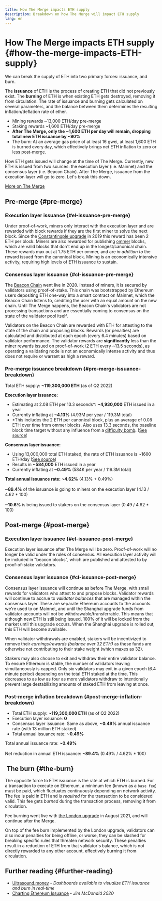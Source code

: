 ```yaml
---
title: How The Merge impacts ETH supply
description: Breakdown on how The Merge will impact ETH supply
lang: en
---
```


# How The Merge impacts ETH supply {#how-the-merge-impacts-ETH-supply}

We can break the supply of ETH into two primary forces: issuance, and burn.

The **issuance** of ETH is the process of creating ETH that did not previously exist. The **burning** of ETH is when existing ETH gets destroyed, removing it from circulation. The rate of issuance and burning gets calculated on several parameters, and the balance between them determines the resulting inflation/deflation rate of ether.

<Card
emoji=":chart_decreasing:"
title="ETH issuance tldr">

- Mining rewards ~13,000 ETH/day pre-merge
- Staking rewards ~1,600 ETH/day pre-merge
- **After The Merge, only the ~1,600 ETH per day will remain, dropping total new ETH issuance by ~90%**
- The burn: At an average gas price of at least 16 gwei, at least 1,600 ETH is burned every day, which effectively brings net ETH inflation to zero or less post-merge.

</Card>

How ETH gets issued will change at the time of The Merge. Currently, new ETH is issued from two sources: the execution layer (i.e. Mainnet) and the consensus layer (i.e. Beacon Chain). After The Merge, issuance from the execution layer will go to zero. Let's break this down.

[More on The Merge](/upgrades/merge/)

## Pre-merge {#pre-merge}

### Execution layer issuance {#el-issuance-pre-merge}

Under proof-of-work, miners only interact with the execution layer and are rewarded with block rewards if they are the first miner to solve the next block. Since the [Constantinople upgrade](/history/#constantinople) in 2019 this reward has been 2 ETH per block. Miners are also rewarded for publishing [ommer](/glossary/#ommer) blocks, which are valid blocks that don't end up in the longest/canonical chain. These rewards max out at 1.75 ETH per ommer, and are _in addition to_ the reward issued from the canonical block. Mining is an economically intensive activity, requiring high levels of ETH issuance to sustain.

### Consensus layer issuance {#cl-issuance-pre-merge}

The [Beacon Chain](/history/#beacon-chain-genesis) went live in 2020. Instead of miners, it is secured by validators using proof-of-stake. This chain was bootstrapped by Ethereum users depositing ETH one-way into a smart contract on Mainnet, which the Beacon Chain listens to, crediting the user with an equal amount on the new chain. Until The Merge happens, the Beacon Chain's validators are not processing transactions and are essentially coming to consensus on the state of the validator pool itself.

Validators on the Beacon Chain are rewarded with ETH for attesting to the state of the chain and proposing blocks. Rewards (or penalties) are calculated and distributed at each epoch (every 6.4 minutes) based on validator performance. The validator rewards are **significantly** less than the miner rewards issued on proof-of-work (2 ETH every ~13.5 seconds), as operating a validating node is not an economically intense activity and thus does not require or warrant as high a reward.

### Pre-merge issuance breakdown {#pre-merge-issuance-breakdown}

Total ETH supply: **~119,300,000 ETH** (as of Q2 2022)

**Execution layer issuance:**

- Estimating at 2.08 ETH per 13.3 seconds\*: **~4,930,000** ETH issued in a year
- Currently inflating at **~4.13%** (4.93M per year / 119.3M total)
- \*This includes the 2 ETH per canonical block, plus an average of 0.08 ETH over time from ommer blocks. Also uses 13.3 seconds, the baseline block time target without any influence from a [difficulty bomb](/glossary/#difficulty-bomb). ([See source](https://bitinfocharts.com/ethereum/))

**Consensus layer issuance:**

- Using 13,000,000 total ETH staked, the rate of ETH issuance is ~1600 ETH/day ([See source](https://ultrasound.money/))
- Results in **~584,000** ETH issued in a year
- Currently inflating at **~0.49%** (584K per year / 119.3M total)

<InfoBanner>
<strong>Total annual issuance rate: ~4.62%</strong> (4.13% + 0.49%)<br/><br/>
<strong>~89.4%</strong> of the issuance is going to miners on the execution layer (4.13 / 4.62 * 100)<br/><br/>
<strong>~10.6%</strong> is being issued to stakers on the consensus layer (0.49 / 4.62 * 100)
</InfoBanner>

## Post-merge {#post-merge}

### Execution layer issuance {#el-issuance-post-merge}

Execution layer issuance after The Merge will be zero. Proof-of-work will no longer be valid under the rules of consensus. All execution layer activity will be included in "beacon blocks", which are published and attested to by proof-of-stake validators.

### Consensus layer issuance {#cl-issuance-post-merge}

Consensus layer issuance will continue as before The Merge, with small rewards for validators who attest to and propose blocks. Validator rewards will continue to accrue to _validator balances_ that are managed within the consensus layer. These are separate Ethereum accounts to the accounts we're used to on Mainnet, and until the Shanghai upgrade funds from validator accounts will not be withdrawable/transferrable. This means that although new ETH is still being issued, 100% of it will be locked from the market until this upgrade occurs. When the Shanghai upgrade is rolled out, this ETH will become available.

When validator withdrawals are enabled, stakers will be incentivized to remove their _earnings/rewards (balance over 32 ETH)_ as these funds are otherwise not contributing to their stake weight (which maxes as 32).

Stakers may also choose to exit and withdraw their entire validator balance. To ensure Ethereum is stable, the number of validators leaving simultaneously is capped. Only six validators may exit in a given epoch (6.4 minute period) depending on the total ETH staked at the time. This decreases to as low as four as more validators withdraw to intentionally prevent large destabilizing amounts of staked ETH from leaving at once.

### Post-merge inflation breakdown {#post-merge-inflation-breakdown}

- Total ETH supply: **~119,300,000 ETH** (as of Q2 2022)
- Execution layer issuance: **0**
- Consensus layer issuance: Same as above, **~0.49%** annual issuance rate (with 13 million ETH staked)
- Total annual issuance rate: **~0.49%**

<InfoBanner>
Total annual issuance rate: <strong>~0.49%</strong><br/><br/>
Net reduction in annual ETH issuance: <strong>~89.4%</strong> (0.49% / 4.62% * 100)
</InfoBanner>

## <Emoji text=":fire:" size="1" /> The burn {#the-burn}

The opposite force to ETH issuance is the rate at which ETH is burned. For a transaction to execute on Ethereum, a minimum fee (known as a `base fee`) must be paid, which fluctuates continuously depending on network activity. The fee is paid in ETH and is _required_ for the transaction to be considered valid. This fee gets _burned_ during the transaction process, removing it from circulation.

<InfoBanner>
Fee burning went live with <a href="/history/#london">the London upgrade</a> in August 2021, and will continue after the Merge.
</InfoBanner>

On top of the fee burn implemented by the London upgrade, validators can also incur penalties for being offline, or worse, they can be slashed for breaking specific rules that threaten network security. These penalties result in a reduction of ETH from that validator's balance, which is not directly rewarded to any other account, effectively burning it from circulation.

## Further reading {#further-reading}

- [Ultrasound.money](https://ultrasound.money/) - _Dashboards available to visualize ETH issuance and burn in real-time_
- [Charting Ethereum Issuance](https://www.attestant.io/posts/charting-ethereum-issuance/) - _Jim McDonald 2020_
